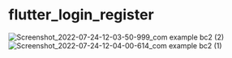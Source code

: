 # flutter_login_register

![Screenshot_2022-07-24-12-03-50-999_com example bc2 (2)](https://user-images.githubusercontent.com/98719054/180643071-49038951-78c5-4d89-895d-e204259f0bd5.jpg)        ![Screenshot_2022-07-24-12-04-00-614_com example bc2 (1)](https://user-images.githubusercontent.com/98719054/180643150-b1415c85-50bc-4821-9d06-279e4c7a3151.jpg) 



